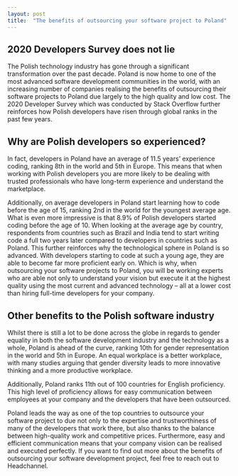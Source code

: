 ```yaml
---
layout: post
title:  "The benefits of outsourcing your software project to Poland"
---
```

## 2020 Developers Survey does not lie
The Polish technology industry has gone through a significant transformation over the past decade. Poland is now home to one of the most advanced software development communities in the world, with an increasing number of companies realising the benefits of outsourcing their software projects to Poland due largely to the high quality and low cost. The 2020 Developer Survey which was conducted by Stack Overflow further reinforces how Polish developers have risen through global ranks in the past few years.

## Why are Polish developers so experienced?
In fact, developers in Poland have an average of 11.5 years’ experience coding, ranking 8th in the world and 5th in Europe. This means that when working with Polish developers you are more likely to be dealing with trusted professionals who have long-term experience and understand the marketplace.

Additionally, on average developers in Poland start learning how to code before the age of 15, ranking 2nd in the world for the youngest average age. What is even more impressive is that 8.9% of Polish developers started coding before the age of 10. When looking at the average age by country, respondents from countries such as Brazil and India tend to start writing code a full two years later compared to developers in countries such as Poland. This further reinforces why the technological sphere in Poland is so advanced. With developers starting to code at such a young age, they are able to become far more proficient early on. Which is why, when outsourcing your software projects to Poland, you will be working experts who are able not only to understand your vision but execute it at the highest quality using the most current and advanced technology – all at a lower cost than hiring full-time developers for your company.

## Other benefits to the Polish software industry
Whilst there is still a lot to be done across the globe in regards to gender equality in both the software development industry and the technology as a whole, Poland is ahead of the curve, ranking 10th for gender representation in the world and 5th in Europe. An equal workplace is a better workplace, with many studies arguing that gender diversity leads to more innovative thinking and a more productive workplace.

Additionally, Poland ranks 11th out of 100 countries for English proficiency. This high level of proficiency allows for easy communication between employees at your company and the developers that have been outsourced.

Poland leads the way as one of the top countries to outsource your software project to due not only to the expertise and trustworthiness of many of the developers that work there, but also thanks to the balance between high-quality work and competitive prices. Furthermore, easy and efficient communication means that your company vision can be realised and executed perfectly. If you want to find out more about the benefits of outsourcing your software development project, feel free to reach out to Headchannel.
